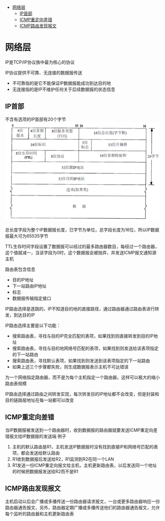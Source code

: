 <!-- MarkdownTOC -->

- [网络层](#网络层)
    - [IP首部](#ip首部)
    - [ICMP重定向差错](#icmp重定向差错)
    - [ICMP路由发现报文](#icmp路由发现报文)

<!-- /MarkdownTOC -->


# 网络层
IP是TCP/IP协议族中最为核心的协议

IP协议提供不可靠、无连接的数据报传送
+ 不可靠指的是它不能保证IP数据报能成功到达目的地
+ 无连接指的是IP不维护任何关于后续数据报的状态信息

## IP首部
不含有选项的IP首部有20个字节
![IP首部](/images/IP-data.PNG "IP首部")

总长度字段为整个IP数据报长度，已字节为单位，总字段长度为16位，所以IP数据报最大可为65535字节

TTL生存时间字段设置了数据报可以经过的最多路由器数目，每经过一个路由器，这个值就减一，当该字段为0时，这个数据报会被抛弃，并发送ICMP报文通知源主机

路由表包含信息
+ 目的IP地址
+ 下一站路由IP地址
+ 标志
+ 数据报传输指定接口

IP路由选择是逐跳的，IP不知道目的地的直接路径，通过路由器通过路由表进行转发，到达目的IP

IP路由选择主要是以下功能：
+ 搜索路由表，寻找与目的IP完全匹配的表项，如果找到则直接转发到目的IP地址
+ 搜索路由表，寻找与目的地网络号匹配的表项，如果找到则发送给该表项指定的下一站路由
+ 搜索路由表，寻找默认表项，如果找到则发送到该表项指定的下一站路由
+ 如果上述三个步骤都失败，则生成数据报表示主机不可达错误

为一个网络指定路由器，而不是为每个主机指定一个路由器，这样可以极大的缩小路由表规模

IP路由选择通过路由之间转发实现，每次转发目的IP地址都不会改变，但是封装和目的链路层地址在每一站都可以改变

## ICMP重定向差错
当IP数据报被发送到一个路由器时，收到数据报的路由器就要发送ICMP重定向差错报文给IP数据报的发送端
例子
1. 主机的默认路由是R1，主机发送IP数据报时没有找到直接IP和网络号匹配的表项，都会发送给默认路由
2. R1收到数据报后发送给R2，R1监测到R2在同一个LAN
3. R1发送一份ICMP重定向报文给主机，主机更新路由表，以后发送同一个地址的时候把数据报发送给R2而不是R1

## ICMP路由发现报文
主机启动以后会广播或多播传送一份路由器请求报文，一台或更多路由器响应一份路由器通告报文，另外，路由器定期广播或多播传送他们的路由器通告报文，允许每个监听的路由器和主机更新路由表


